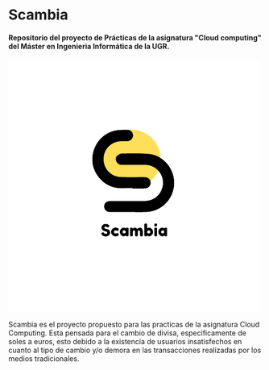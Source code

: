 # Scambia
#### Repositorio del proyecto de Prácticas de la asignatura "Cloud computing" del Máster en Ingenieria Informática de la UGR. 

![](https://raw.githubusercontent.com/florescobar/Scambia-PracticasCC-UGR/main/docs/img/logo.png)

Scambia es el proyecto propuesto para las practicas de la asignatura Cloud Computing. Esta pensada para el cambio de divisa, especificamente de soles a euros, esto debido a la existencia de usuarios insatisfechos en cuanto al tipo de cambio y/o demora en las transacciones realizadas por los medios tradicionales.